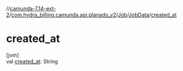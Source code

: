 //[camunda-7.14-ext-2](../../../../index.md)/[com.hydra_billing.camunda.api.planado_v2](../../index.md)/[Job](../index.md)/[JobData](index.md)/[created_at](created_at.md)

# created_at

[jvm]\
val [created_at](created_at.md): String
